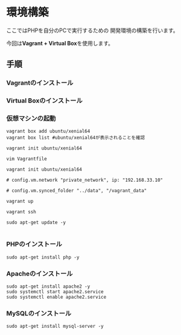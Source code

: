 # 環境構築
ここではPHPを自分のPCで実行するための
開発環境の構築を行います。

今回は**Vagrant + Virtual Box**を使用します。

## 手順

### Vagrantのインストール

### Virtual Boxのインストール

### 仮想マシンの起動
```
vagrant box add ubuntu/xenial64
vagrant box list #ubuntu/xenial64が表示されることを確認

vagrant init ubuntu/xenial64
```

```
vim Vagrantfile

vagrant init ubuntu/xenial64

# config.vm.network "private_network", ip: "192.168.33.10"

# config.vm.synced_folder "../data", "/vagrant_data"

vagrant up

vagrant ssh
```

```
sudo apt-get update -y


```

### PHPのインストール
```
sudo apt-get install php -y

```


### Apacheのインストール
```
sudo apt-get install apache2 -y
sudo systemctl start apache2.service
sudo systemctl enable apache2.service
```


### MySQLのインストール
```
sudo apt-get install mysql-server -y
```